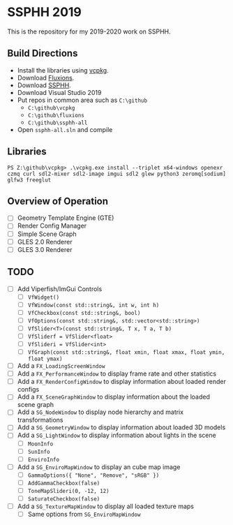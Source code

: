 # SSPHH 2019

This is the repository for my 2019-2020 work on SSPHH.

## Build Directions

* Install the libraries using [vcpkg](https://github.com/Microsoft/vcpkg).
* Download [Fluxions](https://github.com/microwerx/fluxions).
* Download [SSPHH](https://github.com/microwerx/ssphh-all).
* Download Visual Studio 2019
* Put repos in common area such as `C:\github`
  * `C:\github\vcpkg`
  * `C:\github\fluxions`
  * `C:\github\ssphh-all`
* Open `ssphh-all.sln` and compile

## Libraries

```
PS Z:\github\vcpkg> .\vcpkg.exe install --triplet x64-windows openexr czmq curl sdl2-mixer sdl2-image imgui sdl2 glew python3 zeromq[sodium] glfw3 freeglut
```

## Overview of Operation

- [ ] Geometry Template Engine (GTE)
- [ ] Render Config Manager
- [ ] Simple Scene Graph
- [ ] GLES 2.0 Renderer
- [ ] GLES 3.0 Renderer

## TODO

- [ ] Add Viperfish/ImGui Controls
  - [ ] `VfWidget()`
  - [ ] `VfWindow(const std::string&, int w, int h)`
  - [ ] `VfCheckbox(const std::string&, bool)`
  - [ ] `VfOptions(const std::string&, std::vector<std::string>)`
  - [ ] `VfSlider<T>(const std::string&, T x, T a, T b)`
  - [ ] `VfSliderf = VfSlider<float>`
  - [ ] `VfSlideri = VfSlider<int>`
  - [ ] `VfGraph(const std::string&, float xmin, float xmax, float ymin, float ymax)`
- [ ] Add a `FX_LoadingScreenWindow`
- [ ] Add a `FX_PerformanceWindow` to display frame rate and other statistics
- [ ] Add a `FX_RenderConfigWindow` to display information about loaded render configs 
- [ ] Add a `FX_SceneGraphWindow` to display information about the loaded scene graph
- [ ] Add a `SG_NodeWindow` to display node hierarchy and matrix transformations
- [ ] Add a `SG_GeometryWindow` to display information about loaded 3D models
- [ ] Add a `SG_LightWindow` to display information about lights in the scene
  - [ ] `MoonInfo`
  - [ ] `SunInfo`
  - [ ] `EnviroInfo`
- [ ] Add a `SG_EnviroMapWindow` to display an cube map image
  - [ ] `GammaOptions({ "None", "Remove", "sRGB" })`
  - [ ] `AddGammaCheckbox(false)`
  - [ ] `ToneMapSlideri(0, -12, 12)`
  - [ ] `SaturateCheckbox(false)`
- [ ] Add a `SG_TextureMapWindow` to display all loaded texture maps
  - [ ] Same options from `SG_EnviroMapWindow`
